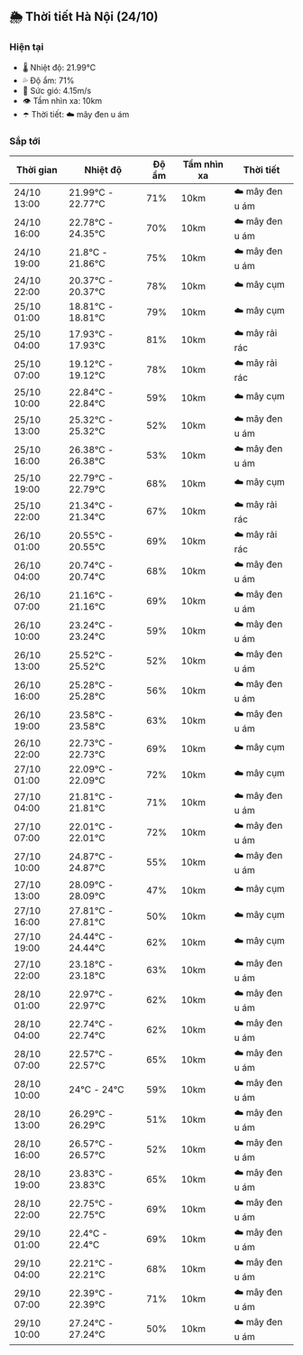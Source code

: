 ## 🌦️ Thời tiết Hà Nội (24/10)

### Hiện tại

- 🌡️ Nhiệt độ: 21.99℃
- 💦 Độ ẩm: 71%
- 💨 Sức gió: 4.15m/s
- 👁️ Tầm nhìn xa: 10km
- ☂️ Thời tiết: ☁️ mây đen u ám

### Sắp tới

| Thời gian | Nhiệt độ | Độ ẩm | Tầm nhìn xa | Thời tiết |
| --- | --- | --- | --- | --- |
| 24/10 13:00 | 21.99℃ - 22.77℃ | 71% | 10km | ☁️ mây đen u ám |
| 24/10 16:00 | 22.78℃ - 24.35℃ | 70% | 10km | ☁️ mây đen u ám |
| 24/10 19:00 | 21.8℃ - 21.86℃ | 75% | 10km | ☁️ mây đen u ám |
| 24/10 22:00 | 20.37℃ - 20.37℃ | 78% | 10km | ☁️ mây cụm |
| 25/10 01:00 | 18.81℃ - 18.81℃ | 79% | 10km | ☁️ mây cụm |
| 25/10 04:00 | 17.93℃ - 17.93℃ | 81% | 10km | ☁️ mây rải rác |
| 25/10 07:00 | 19.12℃ - 19.12℃ | 78% | 10km | ☁️ mây rải rác |
| 25/10 10:00 | 22.84℃ - 22.84℃ | 59% | 10km | ☁️ mây cụm |
| 25/10 13:00 | 25.32℃ - 25.32℃ | 52% | 10km | ☁️ mây đen u ám |
| 25/10 16:00 | 26.38℃ - 26.38℃ | 53% | 10km | ☁️ mây đen u ám |
| 25/10 19:00 | 22.79℃ - 22.79℃ | 68% | 10km | ☁️ mây cụm |
| 25/10 22:00 | 21.34℃ - 21.34℃ | 67% | 10km | ☁️ mây rải rác |
| 26/10 01:00 | 20.55℃ - 20.55℃ | 69% | 10km | ☁️ mây rải rác |
| 26/10 04:00 | 20.74℃ - 20.74℃ | 68% | 10km | ☁️ mây đen u ám |
| 26/10 07:00 | 21.16℃ - 21.16℃ | 69% | 10km | ☁️ mây đen u ám |
| 26/10 10:00 | 23.24℃ - 23.24℃ | 59% | 10km | ☁️ mây đen u ám |
| 26/10 13:00 | 25.52℃ - 25.52℃ | 52% | 10km | ☁️ mây đen u ám |
| 26/10 16:00 | 25.28℃ - 25.28℃ | 56% | 10km | ☁️ mây đen u ám |
| 26/10 19:00 | 23.58℃ - 23.58℃ | 63% | 10km | ☁️ mây đen u ám |
| 26/10 22:00 | 22.73℃ - 22.73℃ | 69% | 10km | ☁️ mây cụm |
| 27/10 01:00 | 22.09℃ - 22.09℃ | 72% | 10km | ☁️ mây cụm |
| 27/10 04:00 | 21.81℃ - 21.81℃ | 71% | 10km | ☁️ mây đen u ám |
| 27/10 07:00 | 22.01℃ - 22.01℃ | 72% | 10km | ☁️ mây đen u ám |
| 27/10 10:00 | 24.87℃ - 24.87℃ | 55% | 10km | ☁️ mây đen u ám |
| 27/10 13:00 | 28.09℃ - 28.09℃ | 47% | 10km | ☁️ mây cụm |
| 27/10 16:00 | 27.81℃ - 27.81℃ | 50% | 10km | ☁️ mây cụm |
| 27/10 19:00 | 24.44℃ - 24.44℃ | 62% | 10km | ☁️ mây cụm |
| 27/10 22:00 | 23.18℃ - 23.18℃ | 63% | 10km | ☁️ mây đen u ám |
| 28/10 01:00 | 22.97℃ - 22.97℃ | 62% | 10km | ☁️ mây đen u ám |
| 28/10 04:00 | 22.74℃ - 22.74℃ | 62% | 10km | ☁️ mây đen u ám |
| 28/10 07:00 | 22.57℃ - 22.57℃ | 65% | 10km | ☁️ mây đen u ám |
| 28/10 10:00 | 24℃ - 24℃ | 59% | 10km | ☁️ mây đen u ám |
| 28/10 13:00 | 26.29℃ - 26.29℃ | 51% | 10km | ☁️ mây đen u ám |
| 28/10 16:00 | 26.57℃ - 26.57℃ | 52% | 10km | ☁️ mây đen u ám |
| 28/10 19:00 | 23.83℃ - 23.83℃ | 65% | 10km | ☁️ mây đen u ám |
| 28/10 22:00 | 22.75℃ - 22.75℃ | 69% | 10km | ☁️ mây đen u ám |
| 29/10 01:00 | 22.4℃ - 22.4℃ | 69% | 10km | ☁️ mây đen u ám |
| 29/10 04:00 | 22.21℃ - 22.21℃ | 68% | 10km | ☁️ mây đen u ám |
| 29/10 07:00 | 22.39℃ - 22.39℃ | 71% | 10km | ☁️ mây đen u ám |
| 29/10 10:00 | 27.24℃ - 27.24℃ | 50% | 10km | ☁️ mây đen u ám |
